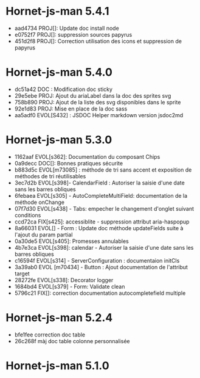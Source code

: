 # Hornet-js-man 5.4.1
- aad4734 PROJ[]: Update doc install node
- e0752f7 PROJ[]: suppression sources papyrus
- 451d2f8 PROJ[]: Correction utilisation des icons et suppression de papyrus

# Hornet-js-man 5.4.0
- dc51a42 DOC : Modification doc sticky
- 29e5ebe PROJ: Ajout du ariaLabel dans la doc des sprites svg
- 758b890 PROJ: Ajout de la liste des svg disponibles dans le sprite
- 92e1d83 PROJ: Mise en place de la doc sass
- aa5adf0 EVOL[S432] : JSDOC Helper markdown version jsdoc2md

# Hornet-js-man 5.3.0
- 1162aaf EVOL[s362]: Documentation du composant Chips
- 0a9decc DOC[]:  Bonnes pratiques sécurite
- b883d5c EVOL[m73085] : méthode de tri sans accent et exposition de méthodes de tri réutilisables
- 3ec7d2b EVOL[s398]- CalendarField : Autoriser la saisie d'une date sans les barres obliques
- 6febaea EVOL[s305] - AutoCompleteMultiField: documentation de la méthode onChange
- 07f7d30 EVOL[s438] - Tabs: empecher le changement d'onglet suivant conditions
- ccd72ca FIX[s425]: accessiblite - suppression attribut aria-haspopup
- 8a66031 EVOL[] - Form : Update doc méthode updateFields suite à l'ajout du param partial
- 0a30de5 EVOL[s405]: Promesses annulables
- 4b7e3ca EVOL[s398]: calendar - Autoriser la saisie d'une date sans les barres obliques
- c16594f EVOL[s314] - ServerConfiguration : documentaion initCls
- 3a39ab0 EVOL [m70434] - Button : Ajout documentation de l'attribut target
- 28272fe EVOL[s338]: Decorator logger
- 1684bd4 EVOL[s379] - Form: Validate clean
- 5796c21 FIX[]: correction documentation autocompletefield multiple

# Hornet-js-man 5.2.4

- bfe1fee correction doc table
- 26c268f màj doc table colonne personnalisée

# Hornet-js-man 5.1.0
